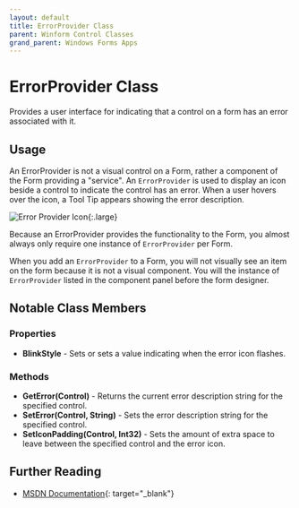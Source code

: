 ```yaml
---
layout: default
title: ErrorProvider Class
parent: Winform Control Classes
grand_parent: Windows Forms Apps
---
```


# ErrorProvider Class

Provides a user interface for indicating that a control on a form has an error associated with it.

## Usage

An ErrorProvider is not a visual control on a Form, rather a component of the Form providing a "service". An `ErrorProvider` is used to display an icon beside a control to indicate the control has an error. When a user hovers over the icon, a Tool Tip appears showing the error description.

![Error Provider Icon](../images/errorprovider.png){:.large}

Because an ErrorProvider provides the functionality to the Form, you almost always only require one instance of `ErrorProvider` per Form.

When you add an `ErrorProvider` to a Form, you will not visually see an item on the form because it is not a visual component. You will the instance of `ErrorProvider` listed in the component panel before the form designer.

## Notable Class Members

### Properties

*   **BlinkStyle** - Sets or sets a value indicating when the error icon flashes.

### Methods

*   **GetError(Control)** - Returns the current error description string for the specified control.
*   **SetError(Control, String)** - Sets the error description string for the specified control.
*   **SetIconPadding(Control, Int32)** - Sets the amount of extra space to leave between the specified control and the error icon.

## Further Reading

- [MSDN Documentation](https://docs.microsoft.com/en-us/dotnet/api/system.windows.forms.errorprovider){: target="_blank"}